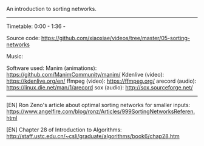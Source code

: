 An introduction to sorting networks.

------------------

Timetable:
0:00 - <something>
1:36 - <something else>

Source code:
https://github.com/xiaoxiae/videos/tree/master/05-sorting-networks

Music:
<credit the music used>

Software used:
Manim (animations): https://github.com/ManimCommunity/manim/
Kdenlive (video): https://kdenlive.org/en/
ffmpeg (video): https://ffmpeg.org/
arecord (audio): https://linux.die.net/man/1/arecord
sox (audio): http://sox.sourceforge.net/

------------------

[EN] Ron Zeno's article about optimal sorting networks for smaller inputs:
https://www.angelfire.com/blog/ronz/Articles/999SortingNetworksReferen.html

[EN] Chapter 28 of Introduction to Algorithms:
http://staff.ustc.edu.cn/~csli/graduate/algorithms/book6/chap28.htm
